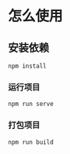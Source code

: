 # 怎么使用

## 安装依赖 
```
npm install
```

### 运行项目
```
npm run serve
```

### 打包项目
```
npm run build
```

